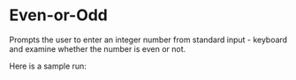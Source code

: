 # Even-or-Odd
Prompts the user to enter an integer number from standard input - keyboard and examine whether the number is even or not.

Here is a sample run:

